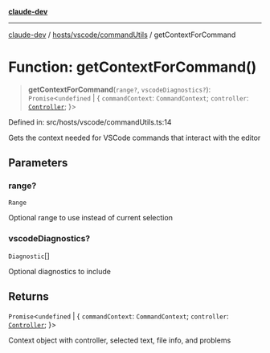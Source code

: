 [**claude-dev**](../../../../README.md)

***

[claude-dev](../../../../README.md) / [hosts/vscode/commandUtils](../README.md) / getContextForCommand

# Function: getContextForCommand()

> **getContextForCommand**(`range?`, `vscodeDiagnostics?`): `Promise`\<`undefined` \| \{ `commandContext`: `CommandContext`; `controller`: [`Controller`](../../../../core/controller/classes/Controller.md); \}\>

Defined in: src/hosts/vscode/commandUtils.ts:14

Gets the context needed for VSCode commands that interact with the editor

## Parameters

### range?

`Range`

Optional range to use instead of current selection

### vscodeDiagnostics?

`Diagnostic`[]

Optional diagnostics to include

## Returns

`Promise`\<`undefined` \| \{ `commandContext`: `CommandContext`; `controller`: [`Controller`](../../../../core/controller/classes/Controller.md); \}\>

Context object with controller, selected text, file info, and problems
